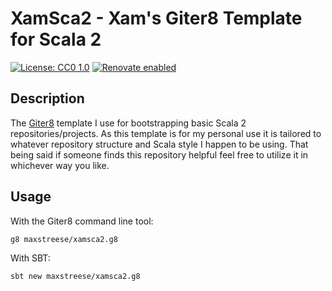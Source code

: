# XamSca2 - Xam's Giter8 Template for Scala 2

[![License: CC0 1.0](https://img.shields.io/badge/License-Apache%202.0-blue.svg)](license)
[![Renovate enabled](https://img.shields.io/badge/renovate-enabled-brightgreen.svg)](https://renovatebot.com/)

## Description

The [Giter8](http://www.foundweekends.org/giter8/) template I use for bootstrapping basic Scala 2 repositories/projects.
As this template is for my personal use it is tailored to whatever repository structure and Scala style I happen to
be using. That being said if someone finds this repository helpful feel free to utilize it in whichever way you like.

## Usage

With the Giter8 command line tool:
```bash
g8 maxstreese/xamsca2.g8
```

With SBT:
```bash
sbt new maxstreese/xamsca2.g8
```
